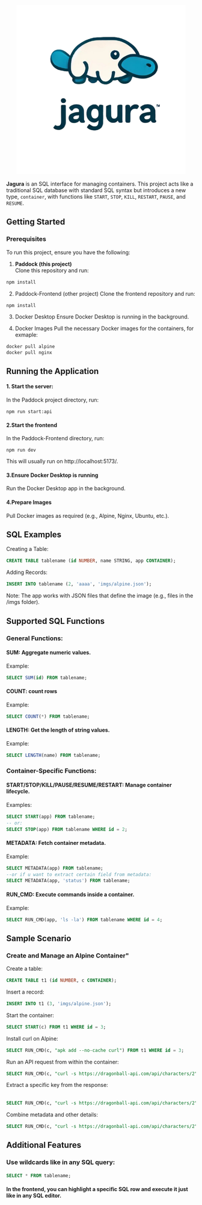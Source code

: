 <p align="center">
  <img src="logo.png" alt="Alt Text" width="450">
</p>

**Jagura** is an SQL interface for managing containers. This project acts like a traditional SQL database with standard SQL syntax but introduces a new type, `container`, with functions like `START`, `STOP`, `KILL`, `RESTART`, `PAUSE`, and `RESUME`.

## Getting Started

### Prerequisites

To run this project, ensure you have the following:

1. **Paddock (this project)**  
Clone this repository and run:  
```bash
npm install
```

2. Paddock-Frontend (other project)
Clone the frontend repository and run:
```bash
npm install
```

3. Docker Desktop
Ensure Docker Desktop is running in the background.

4. Docker Images
Pull the necessary Docker images for the containers, for exmaple:

```
docker pull alpine  
docker pull nginx
```

## Running the Application

#### 1. Start the server:
In the Paddock project directory, run: 
```
npm run start:api
```

#### 2.Start the frontend
In the Paddock-Frontend directory, run:
```
npm run dev
```
This will usually run on http://localhost:5173/.


#### 3.Ensure Docker Desktop is running
Run the Docker Desktop app in the background.

#### 4.Prepare Images
Pull Docker images as required (e.g., Alpine, Nginx, Ubuntu, etc.).

## SQL Examples
Creating a Table:
```sql
CREATE TABLE tablename (id NUMBER, name STRING, app CONTAINER);
```
Adding Records:
```sql
INSERT INTO tablename (2, 'aaaa', 'imgs/alpine.json');
```
Note: The app works with JSON files that define the image (e.g., files in the /imgs folder).

## Supported SQL Functions
### General Functions:

#### SUM: Aggregate numeric values.
Example:

```sql
SELECT SUM(id) FROM tablename;
```
#### COUNT: count rows
Example:

```sql
SELECT COUNT(*) FROM tablename;
```

#### LENGTH: Get the length of string values.
Example:

```sql
SELECT LENGTH(name) FROM tablename;
```

### Container-Specific Functions:
#### START/STOP/KILL/PAUSE/RESUME/RESTART: Manage container lifecycle.
Examples:

```sql
SELECT START(app) FROM tablename;
-- or:
SELECT STOP(app) FROM tablename WHERE id = 2;
```

#### METADATA: Fetch container metadata.
Example:

```sql
SELECT METADATA(app) FROM tablename;
--or if u want to extract certain field from metadata:
SELECT METADATA(app, 'status') FROM tablename;
```

#### RUN_CMD: Execute commands inside a container.
Example:

```sql
SELECT RUN_CMD(app, 'ls -la') FROM tablename WHERE id = 4;
```

## Sample Scenario
### Create and Manage an Alpine Container"
Create a table:

```sql
CREATE TABLE t1 (id NUMBER, c CONTAINER);
```
Insert a record:

```sql
INSERT INTO t1 (3, 'imgs/alpine.json');
```

Start the container:
```sql
SELECT START(c) FROM t1 WHERE id = 3;
```
Install curl on Alpine:

```sql
SELECT RUN_CMD(c, "apk add --no-cache curl") FROM t1 WHERE id = 3;
```

Run an API request from within the container:

```sql
SELECT RUN_CMD(c, "curl -s https://dragonball-api.com/api/characters/2") FROM t1 WHERE id = 3;
```

Extract a specific key from the response:
```sql

SELECT RUN_CMD(c, "curl -s https://dragonball-api.com/api/characters/2", 'name') FROM t1 WHERE id = 3;
```

Combine metadata and other details:

```sql
SELECT RUN_CMD(c, "curl -s https://dragonball-api.com/api/characters/2", 'name'), id, METADATA(c) FROM t1 WHERE id = 3;
```


## Additional Features

### Use wildcards like in any SQL query:
```sql
SELECT * FROM tablename;
```

#### In the frontend, you can highlight a specific SQL row and execute it just like in any SQL editor.


